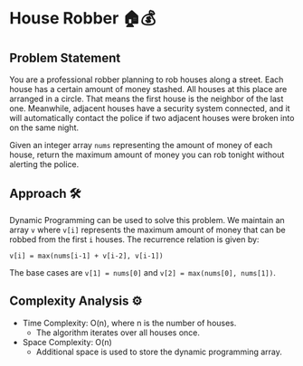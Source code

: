# House Robber 🏠💰

## Problem Statement

You are a professional robber planning to rob houses along a street. Each house has a certain amount of money stashed. All houses at this place are arranged in a circle. That means the first house is the neighbor of the last one. Meanwhile, adjacent houses have a security system connected, and it will automatically contact the police if two adjacent houses were broken into on the same night.

Given an integer array `nums` representing the amount of money of each house, return the maximum amount of money you can rob tonight without alerting the police.

## Approach 🛠️

Dynamic Programming can be used to solve this problem. We maintain an array `v` where `v[i]` represents the maximum amount of money that can be robbed from the first `i` houses. The recurrence relation is given by:

`v[i] = max(nums[i-1] + v[i-2], v[i-1])`


The base cases are `v[1] = nums[0]` and `v[2] = max(nums[0], nums[1])`.

## Complexity Analysis ⚙️

- Time Complexity: O(n), where n is the number of houses.
  - The algorithm iterates over all houses once.
- Space Complexity: O(n)
  - Additional space is used to store the dynamic programming array.
